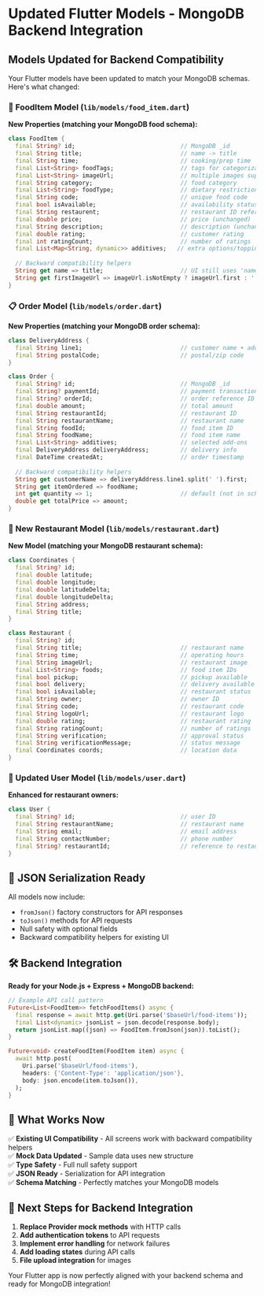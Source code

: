 # Updated Flutter Models - MongoDB Backend Integration

## Models Updated for Backend Compatibility

Your Flutter models have been updated to match your MongoDB schemas. Here's what changed:

### 🍕 FoodItem Model (`lib/models/food_item.dart`)

**New Properties (matching your MongoDB food schema):**
```dart
class FoodItem {
  final String? id;                              // MongoDB _id
  final String title;                            // name -> title
  final String time;                             // cooking/prep time
  final List<String> foodTags;                   // tags for categorization
  final List<String> imageUrl;                   // multiple images support
  final String category;                         // food category
  final List<String> foodType;                   // dietary restrictions, etc.
  final String code;                             // unique food code
  final bool isAvailable;                        // availability status
  final String restaurent;                       // restaurant ID reference
  final double price;                            // price (unchanged)
  final String description;                      // description (unchanged)
  final double rating;                           // customer rating
  final int ratingCount;                         // number of ratings
  final List<Map<String, dynamic>> additives;   // extra options/toppings
  
  // Backward compatibility helpers
  String get name => title;                      // UI still uses 'name'
  String get firstImageUrl => imageUrl.isNotEmpty ? imageUrl.first : '';
}
```

### 📋 Order Model (`lib/models/order.dart`)

**New Properties (matching your MongoDB order schema):**
```dart
class DeliveryAddress {
  final String line1;                            // customer name + address
  final String postalCode;                       // postal/zip code
}

class Order {
  final String? id;                              // MongoDB _id
  final String? paymentId;                       // payment transaction ID
  final String? orderId;                         // order reference ID
  final double amount;                           // total amount
  final String restaurantId;                     // restaurant ID
  final String restaurantName;                   // restaurant name
  final String foodId;                           // food item ID
  final String foodName;                         // food item name
  final List<String> additives;                  // selected add-ons
  final DeliveryAddress deliveryAddress;         // delivery info
  final DateTime createdAt;                      // order timestamp
  
  // Backward compatibility helpers
  String get customerName => deliveryAddress.line1.split(' ').first;
  String get itemOrdered => foodName;
  int get quantity => 1;                         // default (not in schema)
  double get totalPrice => amount;
}
```

### 🏪 New Restaurant Model (`lib/models/restaurant.dart`)

**New Model (matching your MongoDB restaurant schema):**
```dart
class Coordinates {
  final String? id;
  final double latitude;
  final double longitude;
  final double latitudeDelta;
  final double longitudeDelta;
  final String address;
  final String title;
}

class Restaurant {
  final String? id;
  final String title;                            // restaurant name
  final String time;                             // operating hours
  final String imageUrl;                         // restaurant image
  final List<String> foods;                      // food item IDs
  final bool pickup;                             // pickup available
  final bool delivery;                           // delivery available
  final bool isAvailable;                        // restaurant status
  final String owner;                            // owner ID
  final String code;                             // restaurant code
  final String logoUrl;                          // restaurant logo
  final double rating;                           // restaurant rating
  final String ratingCount;                      // number of ratings
  final String verification;                     // approval status
  final String verificationMessage;              // status message
  final Coordinates coords;                      // location data
}
```

### 👤 Updated User Model (`lib/models/user.dart`)

**Enhanced for restaurant owners:**
```dart
class User {
  final String? id;                              // user ID
  final String restaurantName;                   // restaurant name
  final String email;                            // email address
  final String contactNumber;                    // phone number
  final String? restaurantId;                    // reference to restaurant
}
```

## 🔄 JSON Serialization Ready

All models now include:
- `fromJson()` factory constructors for API responses
- `toJson()` methods for API requests
- Null safety with optional fields
- Backward compatibility helpers for existing UI

## 🛠 Backend Integration

**Ready for your Node.js + Express + MongoDB backend:**

```dart
// Example API call pattern
Future<List<FoodItem>> fetchFoodItems() async {
  final response = await http.get(Uri.parse('$baseUrl/food-items'));
  final List<dynamic> jsonList = json.decode(response.body);
  return jsonList.map((json) => FoodItem.fromJson(json)).toList();
}

Future<void> createFoodItem(FoodItem item) async {
  await http.post(
    Uri.parse('$baseUrl/food-items'),
    headers: {'Content-Type': 'application/json'},
    body: json.encode(item.toJson()),
  );
}
```

## 🎯 What Works Now

✅ **Existing UI Compatibility** - All screens work with backward compatibility helpers  
✅ **Mock Data Updated** - Sample data uses new structure  
✅ **Type Safety** - Full null safety support  
✅ **JSON Ready** - Serialization for API integration  
✅ **Schema Matching** - Perfectly matches your MongoDB models  

## 🚀 Next Steps for Backend Integration

1. **Replace Provider mock methods** with HTTP calls
2. **Add authentication tokens** to API requests
3. **Implement error handling** for network failures
4. **Add loading states** during API calls
5. **File upload integration** for images

Your Flutter app is now perfectly aligned with your backend schema and ready for MongoDB integration!
